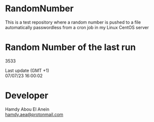 # RandomNumber    
This is a test repository where a random number is pushed to a file automatically passwordless from a cron job in my Linux CentOS server    
# Random Number of the last run   
3533
      
Last update (GMT +1)    
07/07/23 16:00:02
# Developer    
Hamdy Abou El Anein   
hamdy.aea@protonmail.com
